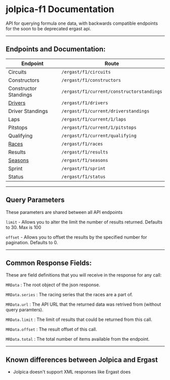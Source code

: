 # jolpica-f1 Documentation

API for querying formula one data, with backwards compatible endpoints for the soon to be deprecated ergast api.

---

## Endpoints and Documentation:

| Endpoint | Route |
|-----|-----|
| Circuits | `/ergast/f1/circuits` |
| Constructors | `/ergast/f1/constructors`|
| Constructor Standings | `/ergast/f1/current/constructorstandings`|
| [Drivers](/docs/drivers.md) | `/ergast/f1/drivers`|
| Driver Standings | `/ergast/f1/current/driverstandings`|
| Laps | `/ergast/f1/current/1/laps`|
| Pitstops | `/ergast/f1/current/1/pitstops`|
| Qualifying | `/ergast/f1/current/qualifying`|
| [Races](/docs/races.md) | `/ergast/f1/races`|
| Results | `/ergast/f1/results`|
| [Seasons](/docs/seasons.md) | `/ergast/f1/seasons`|
| Sprint | `/ergast/f1/sprint`|
| Status |  `/ergast/f1/status`|

---

## Query Parameters

These parameters are shared between all API endpoints

`limit` - Allows you to alter the limit the number of results returned. Defaults to 30. Max is 100

`offset` - Allows you to offset the results by the specified number for pagination. Defaults to 0.

---

## Common Response Fields:

These are field definitions that you will receive in the response for any call:

`MRData` : The root object of the json response.

`MRData.series` : The racing series that the races are a part of.

`MRData.url` : The API URL that the returned data was retrived from (without query paramters).

`MRData.limit` : The limit of results that could be returned from this call.

`MRData.offset` : The result offset of this call.

`MRData.total` : The total number of items available from the endpoint.

---

## Known differences between Jolpica and Ergast

- Jolpica doesn't support XML responses like Ergast does

